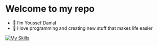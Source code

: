 

<h1> Welcome to my repo </h1>
 <ul>
    <li>👋 I’m Youssef Danial</li>
    <li>🌱 I love programming and creating new stuff that makes life easier</li>
  </ul>
  
  [![My Skills](https://skillicons.dev/icons?i=py,django,js,html,css,tailwind,htmx,react)](https://skillicons.dev)

  <!--<p align="center">
  <a href="https://skillicons.dev">
    <img src="https://skillicons.dev/icons?i=py,django,js,html,css,htmx" />
  </a>
</p> -->
<!--
**Youssef-Danial/Youssef-Danial** is a ✨ _special_ ✨ repository because its `README.md` (this file) appears on your GitHub profile.

Here are some ideas to get you started:

- 🔭 I’m currently working on ...
- 🌱 I’m currently learning ...
- 👯 I’m looking to collaborate on ...
- 🤔 I’m looking for help with ...
- 💬 Ask me about ...
- 📫 How to reach me: ...
- 😄 Pronouns: ...
- ⚡ Fun fact: ...
-->
 
